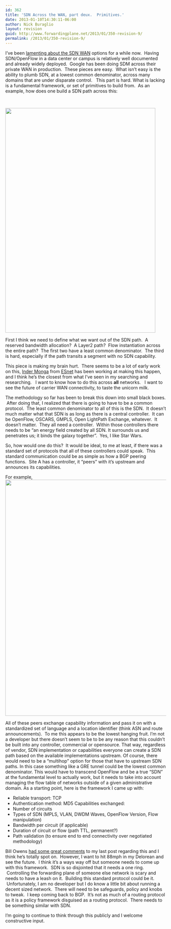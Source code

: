 ```yaml
---
id: 362
title: 'SDN Across the WAN, part deux.  Primitives.'
date: 2013-01-10T14:30:11-06:00
author: Nick Buraglio
layout: revision
guid: http://www.forwardingplane.net/2013/01/350-revision-9/
permalink: /2013/01/350-revision-9/
---
```

I&#8217;ve been <a title="SDN across domains in the WAN – a novice look" href="http://www.forwardingplane.net/2012/11/sdn-across-domains-in-the-wan-a-novice-look/" target="_blank">lamenting about the SDN WAN</a> options for a while now.  Having SDN/OpenFlow in a data center or campus is relatively well documented and already widely deployed.  Google has been doing SDM across their private WAN in production.  These pieces are easy.  What isn&#8217;t easy is the ability to plumb SDN, at a lowest common denominator, across many domains that are under disparate control.   This part is hard. What is lacking is a fundamental framework, or set of primitives to build from.  As an example, how does one build a SDN path across this:

&nbsp;

[<img class="aligncenter size-full wp-image-351" title="SDN Reference Architecture -Sanitized" src="http://www.forwardingplane.net/wp-content/uploads/2013/01/SDN-Reference-Architecture-Sanitized.png" alt="" width="470" height="704" srcset="http://www.forwardingplane.net/wp-content/uploads/2013/01/SDN-Reference-Architecture-Sanitized.png 470w, http://www.forwardingplane.net/wp-content/uploads/2013/01/SDN-Reference-Architecture-Sanitized-200x300.png 200w" sizes="(max-width: 470px) 100vw, 470px" />](http://www.forwardingplane.net/wp-content/uploads/2013/01/SDN-Reference-Architecture-Sanitized.png)

First I think we need to define what we want out of the SDN path.  A reserved bandwidth allocation?  A Layer2 path?  Flow instantiation across the entire path?  The first two have a least common denominator.  The third is hard, especially if the path transits a segment with no SDN capability.

This piece is making my brain hurt.  There seems to be a lot of early work on this, [Inder Monga](http://events.internet2.edu/speakers/speakers.php?go=people&id=2865) from [ESnet](http://www.es.net) has been working at making this happen, and I think he&#8217;s the closest from what I&#8217;ve seen in my searching and researching.   I want to know how to do this across **all** networks.   I want to see the future of carrier WAN connectivity, to taste the unicorn milk.

The methodology so far has been to break this down into small black boxes.  After doing that, I realized that there is going to have to be a common protocol.  The least common denominator to all of this is the SDN.  It doesn&#8217;t much matter what that SDN is as long as there is a central controller.  It can be OpenFlow, OSCARS, GMPLS, Open LightPath Exchange, whatever.  It doesn&#8217;t matter.  They all need a controller.  Within those controllers there needs to be &#8220;an energy field created by all SDN. It surrounds us and penetrates us; it binds the galaxy together&#8221;.  Yes, I like Star Wars.

So, how would one do this?  It would be ideal, to me at least, if there was a standard set of protocols that all of these controllers could speak.  This standard communication could be as simple as how a BGP peering functions.  Site A has a controller, it &#8220;peers&#8221; with it&#8217;s upstream and announces its capabilities.

For example,  
[<img class="aligncenter size-full wp-image-352" title="SDN peering" src="http://www.forwardingplane.net/wp-content/uploads/2013/01/SDN-peering.png" alt="" width="591" height="740" srcset="http://www.forwardingplane.net/wp-content/uploads/2013/01/SDN-peering.png 591w, http://www.forwardingplane.net/wp-content/uploads/2013/01/SDN-peering-239x300.png 239w, http://www.forwardingplane.net/wp-content/uploads/2013/01/SDN-peering-550x688.png 550w" sizes="(max-width: 591px) 100vw, 591px" />](http://www.forwardingplane.net/wp-content/uploads/2013/01/SDN-peering.png)

All of these peers exchange capability information and pass it on with a standardized set of language and a location identifier (think ASN and route announcements).  To me this appears to be the lowest hanging fruit. I&#8217;m not a developer but there doesn&#8217;t seem to be to be any reason that this couldn&#8217;t be built into any controller, commercial or opensource. That way, regardless of vendor, SDN implementation or capabilities everyone can create a SDN path based on the available implementations upstream. Of course, there would need to be a &#8220;multihop&#8221; option for those that have to upstream SDN paths. In this case something like a GRE tunnel could be the lowest common denominator. This would have to transcend OpenFlow and be a true &#8220;SDN&#8221; at the fundamental level to actually work, but it needs to take into account managing the flow table of networks outside of a given administrative domain. As a starting point, here is the framework I came up with:

  * Reliable transport: TCP
  * Authentication method: MD5 Capabilities exchanged:
  * Number of circuits
  * Types of SDN (MPLS, VLAN, DWDM Waves, OpenFlow Version, Flow manipulation)
  * Bandwidth per circuit (if applicable)
  * Duration of circuit or flow (path TTL, permanent?)
  * Path validation (to ensure end to end connectivity over negotiated methodology)

Bill Owens [had some great comments](http://www.forwardingplane.net/2012/11/sdn-across-domains-in-the-wan-a-novice-look/#comment-47) to my last post regarding this and I think he&#8217;s totally spot on.  However, I want to hit 88mph in my Delorean and see the future.  I think it&#8217;s a ways way off but someone needs to come up with this framework.  SDN is so disjointed that it needs a one ring.  Controlling the forwarding plane of someone else network is scary and needs to have a leash on it.  Building this standard protocol could be it.  Unfortunately, I am no developer but I do know a little bit about running a decent sized network.  There will need to be safeguards, policy and knobs to tweak.  I keep coming back to BGP.  It&#8217;s not as much of a routing protocol as it is a policy framework disguised as a routing protocol.  There needs to be something similar with SDN.

I&#8217;m going to continue to think through this publicly and I welcome constructive input.

<pre></pre>